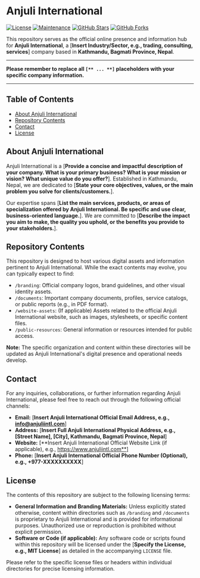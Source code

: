 # Anjuli International

[![License](https://img.shields.io/badge/License-MIT-yellow.svg)](https://opensource.org/licenses/MIT)
[![Maintenance](https://img.shields.io/badge/Maintained-yes-green.svg)](https://github.com/pradipchaudhary/anjulimaintl/graphs/commit-activity)
[![GitHub Stars](https://img.shields.io/github/stars/pradipchaudhary/anjulimaintl?style=social)](https://github.com/pradipchaudhary/anjulimaintl/stargazers)
[![GitHub Forks](https://img.shields.io/github/forks/pradipchaudhary/anjulimaintl?style=social)](https://github.com/pradipchaudhary/anjulimaintl/network/members)

This repository serves as the official online presence and information hub for **Anjuli International**, a [**Insert Industry/Sector, e.g., trading, consulting, services**] company based in **Kathmandu, Bagmati Province, Nepal**.

---

**Please remember to replace all `[** ... **]` placeholders with your specific company information.**

---

## Table of Contents

* [About Anjuli International](#about-anjuli-international)
* [Repository Contents](#repository-contents)
* [Contact](#contact)
* [License](#license)

## About Anjuli International

Anjuli International is a [**Provide a concise and impactful description of your company. What is your primary business? What is your mission or vision? What unique value do you offer?**]. Established in Kathmandu, Nepal, we are dedicated to [**State your core objectives, values, or the main problem you solve for clients/customers.**].

Our expertise spans [**List the main services, products, or areas of specialization offered by Anjuli International. Be specific and use clear, business-oriented language.**]. We are committed to [**Describe the impact you aim to make, the quality you uphold, or the benefits you provide to your stakeholders.**].

## Repository Contents

This repository is designed to host various digital assets and information pertinent to Anjuli International. While the exact contents may evolve, you can typically expect to find:

* `/branding`: Official company logos, brand guidelines, and other visual identity assets.
* `/documents`: Important company documents, profiles, service catalogs, or public reports (e.g., in PDF format).
* `/website-assets`: (If applicable) Assets related to the official Anjuli International website, such as images, stylesheets, or specific content files.
* `/public-resources`: General information or resources intended for public access.

**Note:** The specific organization and content within these directories will be updated as Anjuli International's digital presence and operational needs develop.

## Contact

For any inquiries, collaborations, or further information regarding Anjuli International, please feel free to reach out through the following official channels:

* **Email:** [**Insert Anjuli International Official Email Address, e.g., info@anjuliintl.com**]
* **Address:** [**Insert Full Anjuli International Physical Address, e.g., [Street Name], [City], Kathmandu, Bagmati Province, Nepal**]
* **Website:** [**Insert Anjuli International Official Website Link (if applicable), e.g., https://www.anjuliintl.com**]
* **Phone:** [**Insert Anjuli International Official Phone Number (Optional), e.g., +977-XXXXXXXXXX**]

## License

The contents of this repository are subject to the following licensing terms:

* **General Information and Branding Materials:** Unless explicitly stated otherwise, content within directories such as `/branding` and `/documents` is proprietary to Anjuli International and is provided for informational purposes. Unauthorized use or reproduction is prohibited without explicit permission.
* **Software or Code (if applicable):** Any software code or scripts found within this repository will be licensed under the [**Specify the License, e.g., MIT License**] as detailed in the accompanying `LICENSE` file.

Please refer to the specific license files or headers within individual directories for precise licensing information.
